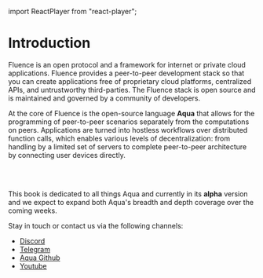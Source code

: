 import ReactPlayer from "react-player";

# Introduction

Fluence is an open protocol and a framework for internet or private cloud applications. Fluence provides a peer-to-peer development stack so that you can create applications free of proprietary cloud platforms, centralized APIs, and untrustworthy third-parties. The Fluence stack is open source and is maintained and governed by a community of developers.

At the core of Fluence is the open-source language **Aqua** that allows for the programming of peer-to-peer scenarios separately from the computations on peers. Applications are turned into hostless workflows over distributed function calls, which enables various levels of decentralization: from handling by a limited set of servers to complete peer-to-peer architecture by connecting user devices directly.

<ReactPlayer controls url="https://youtu.be/dIUXgdEcUPg" />
<br />
<ReactPlayer controls url="https://youtu.be/M_u-EnWrMOQ" />
<br />

This book is dedicated to all things Aqua and currently in its **alpha** version and we expect to expand both Aqua's breadth and depth coverage over the coming weeks.

Stay in touch or contact us via the following channels:

- [Discord](https://discord.gg)
- [Telegram](https://t.me/fluence_project)
- [Aqua Github](https://github.com/fluencelabs/aqua)
- [Youtube](https://www.youtube.com/channel/UC3b5eFyKRFlEMwSJ1BTjpbw)
